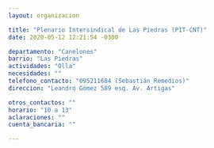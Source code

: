 ```yaml
---
layout: organizacion

title: "Plenario Intersindical de Las Piedras (PIT-CNT)"
date: 2020-05-12 12:21:54 -0300

departamento: "Canelones"
barrio: "Las Piedras"
actividades: "Olla"
necesidades: ""
telefono_contacto: "095211684 (Sebastián Remedios)"
direccion: "Leandro Gómez 589 esq. Av. Artigas"

otros_contactos: ""
horario: "10 a 13"
aclaraciones: ""
cuenta_bancaria: ""

---
```

